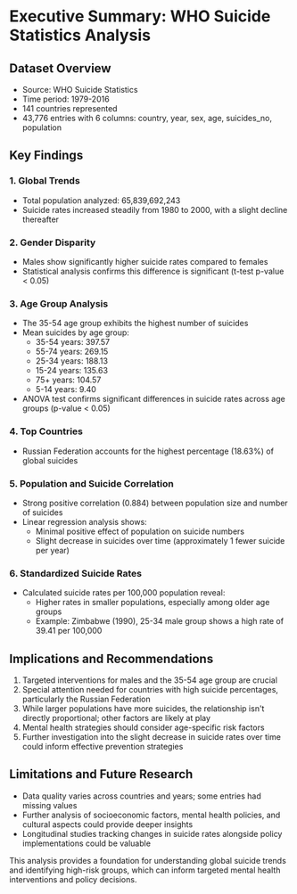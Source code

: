 # Executive Summary: WHO Suicide Statistics Analysis

## Dataset Overview
- Source: WHO Suicide Statistics
- Time period: 1979-2016
- 141 countries represented
- 43,776 entries with 6 columns: country, year, sex, age, suicides_no, population

## Key Findings

### 1. Global Trends
- Total population analyzed: 65,839,692,243
- Suicide rates increased steadily from 1980 to 2000, with a slight decline thereafter

### 2. Gender Disparity
- Males show significantly higher suicide rates compared to females
- Statistical analysis confirms this difference is significant (t-test p-value < 0.05)

### 3. Age Group Analysis
- The 35-54 age group exhibits the highest number of suicides
- Mean suicides by age group:
  * 35-54 years: 397.57
  * 55-74 years: 269.15
  * 25-34 years: 188.13
  * 15-24 years: 135.63
  * 75+ years: 104.57
  * 5-14 years: 9.40
- ANOVA test confirms significant differences in suicide rates across age groups (p-value < 0.05)

### 4. Top Countries
- Russian Federation accounts for the highest percentage (18.63%) of global suicides

### 5. Population and Suicide Correlation
- Strong positive correlation (0.884) between population size and number of suicides
- Linear regression analysis shows:
  * Minimal positive effect of population on suicide numbers
  * Slight decrease in suicides over time (approximately 1 fewer suicide per year)

### 6. Standardized Suicide Rates
- Calculated suicide rates per 100,000 population reveal:
  * Higher rates in smaller populations, especially among older age groups
  * Example: Zimbabwe (1990), 25-34 male group shows a high rate of 39.41 per 100,000

## Implications and Recommendations
1. Targeted interventions for males and the 35-54 age group are crucial
2. Special attention needed for countries with high suicide percentages, particularly the Russian Federation
3. While larger populations have more suicides, the relationship isn't directly proportional; other factors are likely at play
4. Mental health strategies should consider age-specific risk factors
5. Further investigation into the slight decrease in suicide rates over time could inform effective prevention strategies

## Limitations and Future Research
- Data quality varies across countries and years; some entries had missing values
- Further analysis of socioeconomic factors, mental health policies, and cultural aspects could provide deeper insights
- Longitudinal studies tracking changes in suicide rates alongside policy implementations could be valuable

This analysis provides a foundation for understanding global suicide trends and identifying high-risk groups, which can inform targeted mental health interventions and policy decisions.

